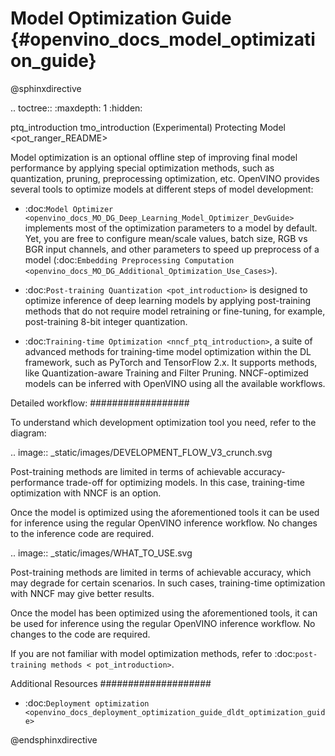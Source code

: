  # Model Optimization Guide {#openvino_docs_model_optimization_guide}

@sphinxdirective

.. toctree::
   :maxdepth: 1
   :hidden:

   ptq_introduction
   tmo_introduction
   (Experimental) Protecting Model <pot_ranger_README>


Model optimization is an optional offline step of improving final model performance by applying special optimization methods, such as quantization, pruning, preprocessing optimization, etc. OpenVINO provides several tools to optimize models at different steps of model development:

- :doc:`Model Optimizer <openvino_docs_MO_DG_Deep_Learning_Model_Optimizer_DevGuide>` implements most of the optimization parameters to a model by default. Yet, you are free to configure mean/scale values, batch size, RGB vs BGR input channels, and other parameters to speed up preprocess of a model (:doc:`Embedding Preprocessing Computation <openvino_docs_MO_DG_Additional_Optimization_Use_Cases>`).

- :doc:`Post-training Quantization <pot_introduction>` is designed to optimize inference of deep learning models by applying post-training methods that do not require model retraining or fine-tuning, for example, post-training 8-bit integer quantization.

- :doc:`Training-time Optimization <nncf_ptq_introduction>`, a suite of advanced methods for training-time model optimization within the DL framework, such as PyTorch and TensorFlow 2.x. It supports methods, like Quantization-aware Training and Filter Pruning. NNCF-optimized models can be inferred with OpenVINO using all the available workflows.


Detailed workflow:
##################

To understand which development optimization tool you need, refer to the diagram:

.. image:: _static/images/DEVELOPMENT_FLOW_V3_crunch.svg

Post-training methods are limited in terms of achievable accuracy-performance trade-off for optimizing models. In this case, training-time optimization with NNCF is an option.

Once the model is optimized using the aforementioned tools it can be used for inference using the regular OpenVINO inference workflow. No changes to the inference code are required.

.. image:: _static/images/WHAT_TO_USE.svg

Post-training methods are limited in terms of achievable accuracy, which may degrade for certain scenarios.  In such cases, training-time optimization with NNCF may give better results.

Once the model has been optimized using the aforementioned tools, it can be used for inference using the regular OpenVINO inference workflow. No changes to the code are required.

If you are not familiar with model optimization methods, refer to :doc:`post-training methods < pot_introduction>`.

Additional Resources
####################

- :doc:`Deployment optimization <openvino_docs_deployment_optimization_guide_dldt_optimization_guide>`

@endsphinxdirective
